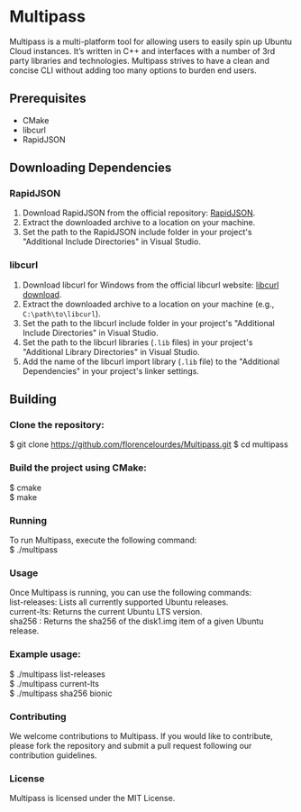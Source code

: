 # Multipass
Multipass is a multi-platform tool for allowing users to easily spin up Ubuntu Cloud instances. It’s written in C++ and interfaces with a number of 3rd party libraries and technologies. Multipass strives to have a clean and concise CLI without adding too many options to burden end users.

## Prerequisites

- CMake
- libcurl
- RapidJSON

## Downloading Dependencies

### RapidJSON
1. Download RapidJSON from the official repository: [RapidJSON](https://github.com/Tencent/rapidjson).
2. Extract the downloaded archive to a location on your machine.
3. Set the path to the RapidJSON include folder in your project's "Additional Include Directories" in Visual Studio.

### libcurl
1. Download libcurl for Windows from the official libcurl website: [libcurl download](https://curl.se/download.html).
2. Extract the downloaded archive to a location on your machine (e.g., `C:\path\to\libcurl`).
3. Set the path to the libcurl include folder in your project's "Additional Include Directories" in Visual Studio.
4. Set the path to the libcurl libraries (`.lib` files) in your project's "Additional Library Directories" in Visual Studio.
5. Add the name of the libcurl import library (`.lib` file) to the "Additional Dependencies" in your project's linker settings.

## Building

### Clone the repository:
$ git clone https://github.com/florencelourdes/Multipass.git
$ cd multipass
   
### Build the project using CMake:
$ cmake   
$ make

### Running
To run Multipass, execute the following command:  
$ ./multipass

### Usage
Once Multipass is running, you can use the following commands:  
list-releases: Lists all currently supported Ubuntu releases.  
current-lts: Returns the current Ubuntu LTS version.  
sha256 <release>: Returns the sha256 of the disk1.img item of a given Ubuntu release.  

### Example usage:  
$ ./multipass list-releases  
$ ./multipass current-lts  
$ ./multipass sha256 bionic  

### Contributing  
We welcome contributions to Multipass. If you would like to contribute, please fork the repository and submit a pull request following our contribution guidelines.

### License
Multipass is licensed under the MIT License.

